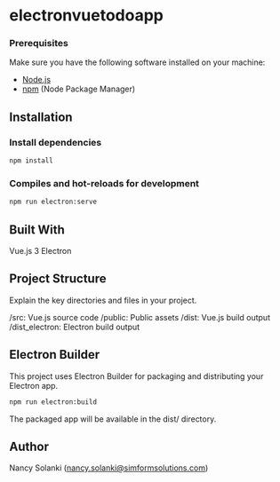 # electronvuetodoapp

### Prerequisites
Make sure you have the following software installed on your machine:

- [Node.js](https://nodejs.org/)
- [npm](https://www.npmjs.com/) (Node Package Manager)

## Installation

### Install dependencies
```bash
npm install
```

### Compiles and hot-reloads for development
```bash
npm run electron:serve
```
## Built With
Vue.js 3
Electron

## Project Structure

Explain the key directories and files in your project.

/src: Vue.js source code
/public: Public assets
/dist: Vue.js build output
/dist_electron: Electron build output

## Electron Builder
This project uses Electron Builder for packaging and distributing your Electron app.

```bash
npm run electron:build

```
The packaged app will be available in the dist/ directory.

## Author

Nancy Solanki ([nancy.solanki@simformsolutions.com](mailto:nancy.solanki@simformsolutions.com))

